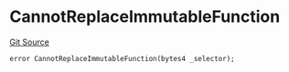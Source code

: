 # CannotReplaceImmutableFunction
[Git Source](https://github.com/thrackle-io/aquifi-rules-v1/blob/9a96151c4e4157dea6fb1f2313711b4be2ae0f47/src/protocol/economic/ruleProcessor/RuleProcessorDiamondLib.sol)


```solidity
error CannotReplaceImmutableFunction(bytes4 _selector);
```

